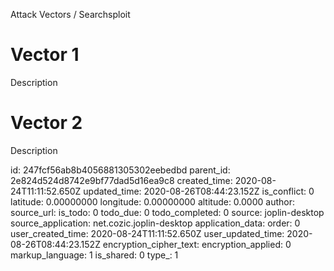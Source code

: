 Attack Vectors / Searchsploit

# Vector 1
Description

# Vector 2
Description

id: 247fcf56ab8b4056881305302eebedbd
parent_id: 2e824d524d8742e9bf77dad5d16ea9c8
created_time: 2020-08-24T11:11:52.650Z
updated_time: 2020-08-26T08:44:23.152Z
is_conflict: 0
latitude: 0.00000000
longitude: 0.00000000
altitude: 0.0000
author: 
source_url: 
is_todo: 0
todo_due: 0
todo_completed: 0
source: joplin-desktop
source_application: net.cozic.joplin-desktop
application_data: 
order: 0
user_created_time: 2020-08-24T11:11:52.650Z
user_updated_time: 2020-08-26T08:44:23.152Z
encryption_cipher_text: 
encryption_applied: 0
markup_language: 1
is_shared: 0
type_: 1